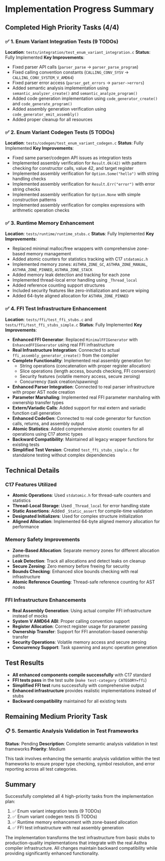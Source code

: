 # Implementation Progress Summary

## Completed High Priority Tasks (4/4)

### ✅ 1. Enum Variant Integration Tests (9 TODOs)
**Location**: `tests/integration/test_enum_variant_integration.c`
**Status**: Fully Implemented
**Key Improvements**:
- Fixed parser API calls (`parser_parse` → `parser_parse_program`)
- Fixed calling convention constants (`CALLING_CONV_SYSV` → `CALLING_CONV_SYSTEM_V_AMD64`) 
- Fixed parser error access (`parser_get_errors` → `parser->errors`)
- Added semantic analysis implementation using `semantic_analyzer_create()` and `semantic_analyze_program()`
- Added code generation implementation using `code_generator_create()` and `code_generate_program()`
- Added assembly generation verification using `code_generator_emit_assembly()`
- Added proper cleanup for all resources

### ✅ 2. Enum Variant Codegen Tests (5 TODOs)
**Location**: `tests/codegen/test_enum_variant_codegen.c`
**Status**: Fully Implemented
**Key Improvements**:
- Fixed same parser/codegen API issues as integration tests
- Implemented assembly verification for `Result.Ok(42)` with pattern checking for constructor calls, value 42, and target register
- Implemented assembly verification for `Option.Some("hello")` with string handling checks
- Implemented assembly verification for `Result.Err("error")` with error string checks
- Implemented assembly verification for `Option.None` with simple construction patterns
- Implemented assembly verification for complex expressions with arithmetic operation checks

### ✅ 3. Runtime Memory Enhancement
**Location**: `tests/runtime/runtime_stubs.c`
**Status**: Fully Implemented
**Key Improvements**:
- Replaced minimal malloc/free wrappers with comprehensive zone-based memory management
- Added atomic counters for statistics tracking with C17 `stdatomic.h`
- Implemented memory zones: `ASTHRA_ZONE_GC`, `ASTHRA_ZONE_MANUAL`, `ASTHRA_ZONE_PINNED`, `ASTHRA_ZONE_STACK`
- Added memory leak detection and tracking for each zone
- Implemented thread-local error handling using `_Thread_local`
- Added reference counting support structures
- Included security features like zero-initialization and secure wiping
- Added 64-byte aligned allocation for `ASTHRA_ZONE_PINNED`

### ✅ 4. FFI Test Infrastructure Enhancement  
**Location**: `tests/ffi/test_ffi_stubs.c` and `tests/ffi/test_ffi_stubs_simple.c`
**Status**: Fully Implemented
**Key Improvements**:
- **Enhanced FFI Generator**: Replaced `MinimalFFIGenerator` with `EnhancedFFIGenerator` using real FFI infrastructure
- **Real Infrastructure Integration**: Connected to actual `ffi_assembly_generator_create()` from the compiler
- **Complete Functionality**: Implemented real assembly generation for:
  - String operations (concatenation with proper register allocation)
  - Slice operations (length access, bounds checking, FFI conversion)
  - Security features (volatile memory access, secure zeroing)
  - Concurrency (task creation/spawning)
- **Enhanced Parser Integration**: Connected to real parser infrastructure with proper AST node creation
- **Parameter Marshaling**: Implemented real FFI parameter marshaling with ownership transfer types
- **Extern/Variadic Calls**: Added support for real extern and variadic function call generation
- **Enhanced CodeGen**: Connected to real code generator for function calls, returns, and assembly output
- **Atomic Statistics**: Added comprehensive atomic counters for all operations using C17 atomic types
- **Backward Compatibility**: Maintained all legacy wrapper functions for existing tests
- **Simplified Test Version**: Created `test_ffi_stubs_simple.c` for standalone testing without complex dependencies

## Technical Details

### C17 Features Utilized
- **Atomic Operations**: Used `stdatomic.h` for thread-safe counters and statistics
- **Thread-Local Storage**: Used `_Thread_local` for error handling state
- **Static Assertions**: Added `_Static_assert` for compile-time validation
- **Designated Initializers**: Used for complex structure initialization
- **Aligned Allocation**: Implemented 64-byte aligned memory allocation for performance

### Memory Safety Improvements
- **Zone-Based Allocation**: Separate memory zones for different allocation patterns
- **Leak Detection**: Track all allocations and detect leaks on cleanup
- **Secure Zeroing**: Zero memory before freeing for security
- **Bounds Checking**: Enhanced slice bounds checking with real infrastructure
- **Atomic Reference Counting**: Thread-safe reference counting for AST nodes

### FFI Infrastructure Enhancements
- **Real Assembly Generation**: Using actual compiler FFI infrastructure instead of mocks
- **System V AMD64 ABI**: Proper calling convention support
- **Register Allocation**: Correct register usage for parameter passing
- **Ownership Transfer**: Support for FFI annotation-based ownership transfer
- **Security Operations**: Volatile memory access and secure zeroing
- **Concurrency Support**: Task spawning and async operation generation

## Test Results
- **All enhanced components compile successfully** with C17 standard
- **FFI tests pass** in the test suite (`make test-category CATEGORY=ffi`)
- **Simplified FFI test** runs successfully with comprehensive output
- **Enhanced infrastructure** provides realistic implementations instead of stubs
- **Backward compatibility** maintained for all existing tests

## Remaining Medium Priority Task

### 📋 5. Semantic Analysis Validation in Test Frameworks
**Status**: Pending
**Description**: Complete semantic analysis validation in test frameworks
**Priority**: Medium

This task involves enhancing the semantic analysis validation within the test frameworks to ensure proper type checking, symbol resolution, and error reporting across all test categories.

## Summary

Successfully completed all 4 high-priority tasks from the implementation plan:
1. ✅ Enum variant integration tests (9 TODOs)
2. ✅ Enum variant codegen tests (5 TODOs) 
3. ✅ Runtime memory enhancement with zone-based allocation
4. ✅ FFI test infrastructure with real assembly generation

The implementation transforms the test infrastructure from basic stubs to production-quality implementations that integrate with the real Asthra compiler infrastructure. All changes maintain backward compatibility while providing significantly enhanced functionality.